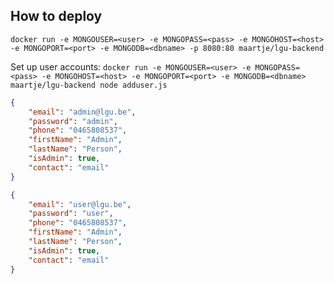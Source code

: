 ## How to deploy 
`docker run -e MONGOUSER=<user> -e MONGOPASS=<pass> -e MONGOHOST=<host> -e MONGOPORT=<port> -e MONGODB=<dbname> -p 8080:80 maartje/lgu-backend`

Set up user accounts:
`docker run -e MONGOUSER=<user> -e MONGOPASS=<pass> -e MONGOHOST=<host> -e MONGOPORT=<port> -e MONGODB=<dbname> maartje/lgu-backend node adduser.js`
```json
{
    "email": "admin@lgu.be",
    "password": "admin",
    "phone": "0465808537",
    "firstName": "Admin",
    "lastName": "Person",
    "isAdmin": true,
    "contact": "email"
}
```
```json
{
    "email": "user@lgu.be",
    "password": "user",
    "phone": "0465808537",
    "firstName": "Admin",
    "lastName": "Person",
    "isAdmin": true,
    "contact": "email"
}
```
